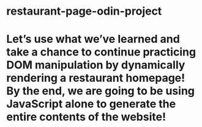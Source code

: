# restaurant-page-odin-project
# Let’s use what we’ve learned and take a chance to continue practicing DOM manipulation by dynamically rendering a restaurant homepage! By the end, we are going to be using JavaScript alone to generate the entire contents of the website!
